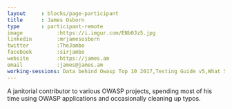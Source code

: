 ```yaml
---
layout     : blocks/page-participant
title      : James Osborn
type       : participant-remote
image           :https://i.imgur.com/ENb0Jz5.jpg
linkedin        :mrjamesosborn
twitter         :TheJambo
facebook        :sirjambo
website         :https://james.am
email           :james@james.am
working-sessions: Data behind Owasp Top 10 2017,Testing Guide v5,What Should be Added to the Top 10,JIRA Risk Workflow,Writing Security Tests,OWASP Game Security Framework
---
```


A janitorial contributor to various OWASP projects, spending most of his time using OWASP applications and occasionally cleaning up typos. 
